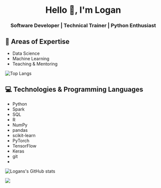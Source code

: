 <h1 align="center">Hello 👋, I'm Logan</h1>
<h3 align="center">Software Developer | Technical Trainer | Python Enthusiast</h3>

## 🧠 Areas of Expertise
- Data Science
- Machine Learning
- Teaching & Mentoring

![Top Langs](https://github-readme-stats.vercel.app/api/top-langs/?username=loganthomas&hide=Jupyter%20Notebook&layout=compact&border_color=2e4058)

## 💻 Technologies & Programming Languages
- Python
- Spark
- SQL
- R
- NumPy
- pandas
- scikit-learn
- PyTorch
- TensorFlow
- Keras
- git
- 

![Logans's GitHub stats](https://github-readme-stats.vercel.app/api?username=loganthomas&count_private=true&show_icons=true&include_all_commits=true&border_color=2e4058)

![](https://komarev.com/ghpvc/?username=loganthomas&label=Views)

<!--
**loganthomas/loganthomas** is a ✨ _special_ ✨ repository because its `README.md` (this file) appears on your GitHub profile.

Here are some ideas to get you started:

- 🔭 I’m currently working on ...
- 🌱 I’m currently learning ...
- 👯 I’m looking to collaborate on ...
- 🤔 I’m looking for help with ...
- 💬 Ask me about ...
- 📫 How to reach me: ...
- 😄 Pronouns: ...
- ⚡ Fun fact: ...
-->
